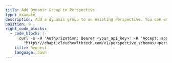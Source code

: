 ```yaml
---
title: Add Dynamic Group to Perspective
type: example
description: Add a dynamic group to an existing Perspective. You can exclude the `ref_id` field from the request. Alternately, if you include the `ref_id` field, specify an arbitrary numerical value for it.
position: 9
right_code_blocks:
  - code_block: |-
      curl -s -H 'Authorization: Bearer <your_api_key>' -H 'Accept: application/json'
        "https://chapi.cloudhealthtech.com/v1/perspective_schemas/<perspective_id> -d '{"type": "categorize","asset": "AwsAsset","tag_field": ["Environment"],"ref_id": "123456789","name": "Environment"}'
    title: Request
    language: bash
---
```

